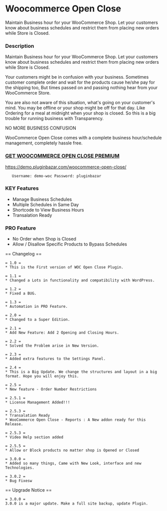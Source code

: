 # Woocommerce Open Close

Maintain Business hour for your WooCommerce Shop. Let your customers know about business schedules and restrict them from placing new orders while Store is Closed.

### Description

Maintain Business hour for your WooCommerce Shop. Let your customers know about business schedules and restrict them from placing new orders while Store is Closed.

Your customers might be in confusion with your business. Sometimes customer complete order and wait for the products cause he/she pay for the shipping too, But times passed on and passing nothing hear from your WooCommerce Store.

You are also not aware of this situation, what's going on your customer's mind. You may be offline or your shop might be off for that day. Like Ordering for a meal at midnight when your shop is closed. So this is a big trouble for running business with Transparency.

NO MORE BUSINESS CONFUSION

WooCommerce Open Close comes with a complete business hour/schedule management, completely hassle free.


### [GET WOOCOMMERCE OPEN CLOSE PREMIUM](https://pluginbazar.com/plugin/woocommerce-open-close/?r=github.com)

https://demo.pluginbazar.com/woocommerce-open-close/

`	
	Username: demo-woc
	Password: pluginbazar
`

### KEY Features
* Manage Business Schedules
* Multiple Schedules in Same Day
* Shortcode to View Business Hours
* Transalation Ready

### PRO Feature
* No Order when Shop is Closed
* Allow / Disallow Specific Products to Bypass Schedules


== Changelog ==

	= 1.0 =
	* This is the First version of WOC Open Close Plugin.
	
	= 1.1 =
	* Changed a Lots in functionality and compatibility with WordPress.
	
	= 1.2 =
	* Fixed a BUG.
	
	= 1.3 =
	* Automation in PRO Feature.
	
	= 2.0 =
	* Changed to a Super Edition.
	
	= 2.1 =
	* Add New Feature: Add 2 Opening and Closing Hours.
	
	= 2.2 =
	* Solved the Problem arise in New Version.
	
	= 2.3 =
	* Added extra features to the Settings Panel.
	
	= 2.4 =
	* This is a Big Update. We change the structures and layout in a big format. Hope you will enjoy this.
	
	= 2.5 =
	* New feature - Order Number Restrictions
	
	= 2.5.1 =
	* License Management Added!!!
	
	= 2.5.3 =
	* Transalation Ready
	* WooCommerce Open Close - Reports : A New addon ready for this Release.
	
	= 2.5.3 =
	* Video Help section added
	
	= 2.5.5 =
	* Allow or Block products no matter shop is Opened or Closed
	
	= 3.0.0 =
	* Added so many things, Came with New Look, interface and new Technologies.

	= 3.0.2 =
	* Bug Fixesw

== Upgrade Notice ==

    = 3.0.0 =
    3.0.0 is a major update. Make a full site backup, update Plugin.
